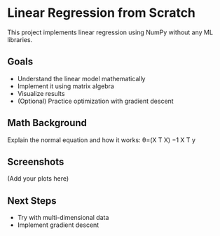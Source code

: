 # Linear Regression from Scratch

This project implements linear regression using NumPy without any ML libraries.

## Goals
- Understand the linear model mathematically
- Implement it using matrix algebra
- Visualize results
- (Optional) Practice optimization with gradient descent

## Math Background
Explain the normal equation and how it works:
θ=(X 
T
 X) 
−1
 X 
T
 y

## Screenshots
(Add your plots here)

## Next Steps
- Try with multi-dimensional data
- Implement gradient descent
